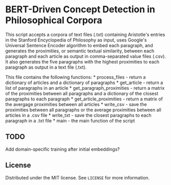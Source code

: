 # BERT-Driven Concept Detection in Philosophical Corpora

This script accepts a corpora of text files (.txt) containing Aristotle's entries in the Stanford Encyclopedia of
Philosophy as input, uses Google's Universal Sentence Encoder algorithm to embed each paragraph, and generates the
proximities, or semantic textual similarity, between each paragraph and each article as output in comma-separated value
files (.csv). It also generates the five paragraphs with the highest proximities to each paragraph as output in a text
file (.txt).

This file contains the following functions:
    * process_files - return a dictionary of articles and a dictionary of paragraphs
    * get_article - return a list of paragraphs in an article
    * get_paragraph_proximities - return a matrix of the proximities between all paragraphs and a dictionary of the
                                  closest paragraphs to each paragraph
    * get_article_proximities - return a matrix of the avergage proximities between all articles
    * write_csv - save the proximities between all paragraphs or the average proximities between all articles in a .csv
                  file
    * write_txt - save the closest paragraphs to each paragraph in a .txt file
    * main - the main function of the script

## TODO

Add domain-specific training after initial embeddings?

## License

Distributed under the MIT license. See ``LICENSE`` for more information.
